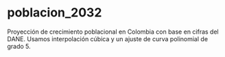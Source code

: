 # poblacion_2032
Proyección de crecimiento poblacional en Colombia con base en cifras del DANE. Usamos interpolación cúbica y un ajuste de curva polinomial de grado 5.
